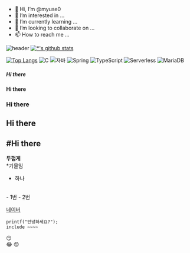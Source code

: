 - 👋 Hi, I’m @myuse0
- 👀 I’m interested in ...
- 🌱 I’m currently learning ...
- 💞️ I’m looking to collaborate on ...
- 📫 How to reach me ...

<!---
myuse0/myuse0 is a ✨ special ✨ repository because its `README.md` (this file) appears on your GitHub profile.
You can click the Preview link to take a look at your changes.
--->



![header](https://capsule-render.vercel.app/api?type=wave&color=auto&height=300&section=header&text=2&%20&fontSize=90)
[![*'s github stats](https://github-readme-stats.vercel.app/api?username=myuse)](https://github.com/myuse0)

[![Top Langs](https://github-readme-stats.vercel.app/api/top-langs/?username=DangtangEee)](https://github.com/myuse/github-readme-stats)
![C](https://img.shields.io/badge/-C-123456?style=flat-square&logo=C&logoColor=black)
![자바](https://img.shields.io/badge/-자바-007396?style=flat&logo=Java&logoColor=ffffff)
![Spring](https://img.shields.io/badge/-Spring-6DB33F?style-for-the-badge&logo=Spring&logoColor=white)
![TypeScript](https://img.shields.io/badge/-TypeScript-3178C6?style-flat-square&logo-TypeScript&logoColor=white) ![Serverless](https://img.shields.io/badge/-Serverless-FD5750?style-flat-square&logo-Serverless&logoColor=magenta)
![MariaDB](https://img.shields.io/badge/-MariaDB-1F305F?style-flat-square&logo-mariadb&logoColor-white)
##### Hi there
#### Hi there
### Hi there
## Hi there
#Hi there
---
**두껍게** <br>
*기물임<br>
+ 하나
<br>
- 1번
- 2번

[네이버](https://naver.com)
```
printf("안녕하세요?");
include ~~~~
```
:smirk: <br>
:joy:
:rage:
